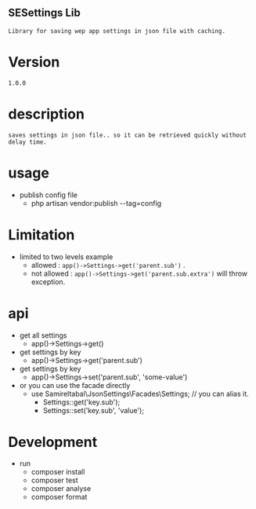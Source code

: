 ## SESettings Lib
    Library for saving wep app settings in json file with caching.

# Version
    1.0.0
# description
    saves settings in json file.. so it can be retrieved quickly without delay time.
# usage
- publish config file
  - php artisan vendor:publish --tag=config
# Limitation
  - limited to two levels example
    - allowed : `app()->Settings->get('parent.sub')` .
    - not allowed : `app()->Settings->get('parent.sub.extra')` will throw exception. 
# api
- get all settings
  - app()->Settings->get()
- get settings by key
  - app()->Settings->get('parent.sub')
- get settings by key
  - app()->Settings->set('parent.sub', 'some-value')
- or you can use the facade directly
  - use Samireltabal\JsonSettings\Facades\Settings; // you can alias it.
    - Settings::get('key.sub');
    - Settings::set('key.sub', 'value');
# Development
  - run 
    - composer install 
    - composer test
    - composer analyse
    - composer format
